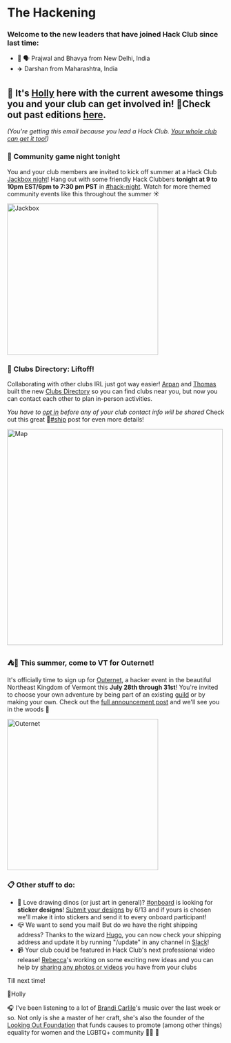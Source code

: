 # **The Hackening**


### Welcome to the new leaders that have joined Hack Club since last time:

* 🎨 🗣️ Prajwal and Bhavya from New Delhi, India
* ✈️ Darshan from Maharashtra, India


## 👋 It's [Holly](https://hackclub.slack.com/team/U03M1H014CX) here with the current awesome things you and your club can get involved in! 💫Check out past editions [here](https://workshops.hackclub.com/leader-newsletters/).

*(You're getting this email because you lead a Hack Club. [Your whole club can get it too!](https://airtable.com/shrehIGl77kf2cSPZ))*


### 🎲 Community game night tonight  
You and your club members are invited to kick off summer at a Hack Club [Jackbox night](https://hackclub.slack.com/archives/C01D7AHKMPF/p1686019638880449)! Hang out with some friendly Hack Clubbers **tonight at 9 to 10pm EST/6pm to 7:30 pm PST** in [#hack-night](https://hackclub.slack.com/archives/C0JDWKJVA). Watch for more themed community events like this throughout the summer ☀️

<img width="350" alt="Jackbox" src="https://cloud-22kr4gk74-hack-club-bot.vercel.app/0image.png">


### 🚀 Clubs Directory: Liftoff!
Collaborating with other clubs IRL just got way easier! [Arpan](https://hackclub.slack.com/team/U0409FSKU82) and [Thomas]() built the new [Clubs Directory](https://clubsdirectory.vercel.app/) so you can find clubs near you, but now you can contact each other to plan in-person activities. 

*You have to [opt in](https://hackclub.slack.com/archives/D05A9U9DXBQ) before any of your club contact info will be shared* 
Check out this great 🚢[#ship](https://hackclub.slack.com/archives/C0M8PUPU6/p1685541426188659) post for even more details!

<img width="500" alt="Map" src="https://github.com/hackclub/leaders-newsletter/assets/109363156/937dbe7e-30f0-4624-b29d-602dcafc0745">


### ⛺🌲 This summer, come to VT for Outernet!
It's officially time to sign up for [Outernet](http://outernet.hackclub.com/), a hacker event in the beautiful Northeast Kingdom of Vermont this **July 28th through 31st**! You're invited to choose your own adventure by being part of an existing [guild](https://github.com/hackclub/outernet) or by making your own. Check out the [full announcement post](https://hackclub.slack.com/archives/C0266FRGT/p1686321001792779) and we'll see you in the woods 🌳

<img width="350" alt="Outernet" src="https://github.com/hackclub/leaders-newsletter/assets/109363156/2da37581-eb12-4140-ae60-85959fd55642">


### 📋 Other stuff to do:
* 🎨 Love drawing dinos (or just art in general)? [#onboard](https://hackclub.slack.com/archives/C056AMWSFKJ) is looking for **sticker designs**! [Submit your designs](https://hackclub.slack.com/archives/C056AMWSFKJ/p1686060964550369) by 6/13 and if yours is chosen we'll make it into stickers and send it to every onboard participant!
* 📪 We want to send you mail! But do we have the right shipping address? Thanks to the wizard [Hugo](https://hackclub.slack.com/team/U017EPB6LE9), you can now check your shipping address and update it by running "/update" in any channel in [Slack](https://hackclub.com/slack/)!
* 📹 Your club could be featured in Hack Club's next professional video release! [Rebecca](https://hackclub.slack.com/team/U027U72NBK9)'s working on some exciting new ideas and you can help by [sharing any photos or videos](https://hackclub.slack.com/archives/C02PA5G01ND/p1686232884441009) you have from your clubs

Till next time!

💖Holly

🎧 I've been listening to a lot of [Brandi Carlile](https://open.spotify.com/artist/2sG4zTOLvjKG1PSoOyf5Ej?si=wfwEYOfLSr-o4pUOIPTmsg)'s music over the last week or so. Not only is she a master of her craft, she's also the founder of the [Looking Out Foundation](https://www.lookingoutfoundation.org/) that funds causes to promote (among other things) equality for women and the LGBTQ+ community 🏳️‍🌈 🎵
